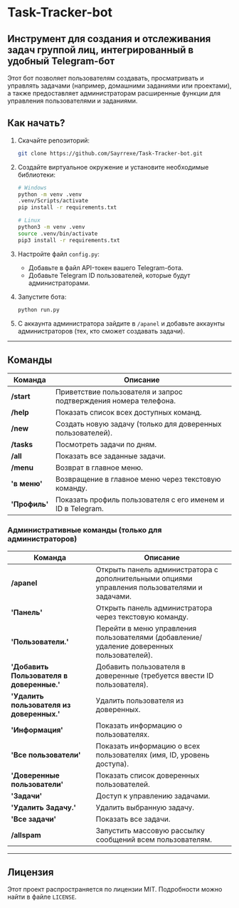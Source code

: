 # Task-Tracker-bot

## Инструмент для создания и отслеживания задач группой лиц, интегрированный в удобный Telegram-бот

Этот бот позволяет пользователям создавать, просматривать и управлять задачами (например, домашними заданиями или проектами), а также предоставляет администраторам расширенные функции для управления пользователями и заданиями.

## Как начать?

1. Скачайте репозиторий:
    ```bash
    git clone https://github.com/Sayrrexe/Task-Tracker-bot.git
    ```

2. Создайте виртуальное окружение и установите необходимые библиотеки:
    ```bash
    # Windows
    python -m venv .venv
    .venv/Scripts/activate
    pip install -r requirements.txt
    ```

    ```bash
    # Linux
    python3 -m venv .venv
    source .venv/bin/activate
    pip3 install -r requirements.txt
    ```

3. Настройте файл `config.py`:
    - Добавьте в файл API-токен вашего Telegram-бота.
    - Добавьте Telegram ID пользователей, которые будут администраторами.

4. Запустите бота:
    ```bash
    python run.py
    ```

5. С аккаунта администратора зайдите в `/apanel` и добавьте аккаунты администраторов (тех, кто сможет создавать задачи).

---

## Команды

| Команда           | Описание                                                                                 |
|-------------------|------------------------------------------------------------------------------------------|
| **/start**        | Приветствие пользователя и запрос подтверждения номера телефона.                          |
| **/help**         | Показать список всех доступных команд.                                                    |
| **/new**          | Создать новую задачу (только для доверенных пользователей).                               |
| **/tasks**           | Посмотреть задачи по дням.                                                               |
| **/all**          | Показать все заданные задачи.                                                             |
| **/menu**         | Возврат в главное меню.                                                                  |
| **'в меню'**      | Возвращение в главное меню через текстовую команду.                                       |
| **'Профиль'**     | Показать профиль пользователя с его именем и ID в Telegram.                               |

### Административные команды (только для администраторов)

| Команда                  | Описание                                                                                                   |
|--------------------------|------------------------------------------------------------------------------------------------------------|
| **/apanel**               | Открыть панель администратора с дополнительными опциями управления пользователями и задачами.               |
| **'Панель'**              | Открыть панель администратора через текстовую команду.                                                     |
| **'Пользователи.'**       | Перейти в меню управления пользователями (добавление/удаление доверенных пользователей).                    |
| **'Добавить Пользователя в доверенные.'** | Добавить пользователя в доверенные (требуется ввести ID пользователя).                              |
| **'Удалить пользователя из доверенных.'** | Удалить пользователя из доверенных.                                                              |
| **'Информация'**          | Показать информацию о пользователях.                                                                      |
| **'Все пользователи'**    | Показать информацию о всех пользователях (имя, ID, уровень доступа).                                       |
| **'Доверенные пользователи'** | Показать список доверенных пользователей.                                                           |
| **'Задачи'**              | Доступ к управлению задачами.                                                                             |
| **'Удалить Задачу.'**     | Удалить выбранную задачу.                                                                                 |
| **'Все задачи'**          | Показать все задачи.                                                                                      |
| **/allspam**              | Запустить массовую рассылку сообщений всем пользователям.                                                 |

---

## Лицензия

Этот проект распространяется по лицензии MIT. Подробности можно найти в файле `LICENSE`.

